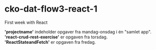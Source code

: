 # cko-dat-flow3-react-1
First week with React

**'projectname'** indeholder opgaver fra mandag-onsdag i én "samlet app".  
**'react-crud-rest-exercise'** er opgaven fra torsdag.  
**'ReactStateandFetch'** er opgaven fra fredag.  
